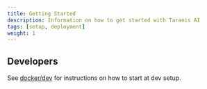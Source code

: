 ```yaml
---
title: Getting Started
description: Information on how to get started with Taranis AI
tags: [setup, deployment]
weight: 1
---
```


## Developers

See [docker/dev](https://github.com/taranis-ai/taranis-ai/tree/master/dev) for instructions on how to start at dev setup.

